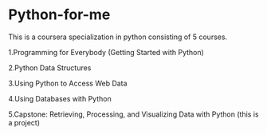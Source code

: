 # Python-for-me
This is a coursera specialization in python consisting of 5 courses.

1.Programming for Everybody (Getting Started with Python)

2.Python Data Structures

3.Using Python to Access Web Data

4.Using Databases with Python

5.Capstone: Retrieving, Processing, and Visualizing Data with Python (this is a project)

